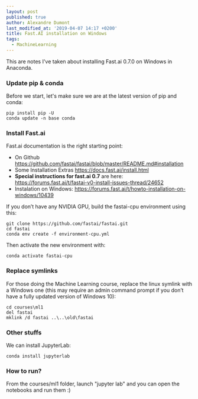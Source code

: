 ```yaml
---
layout: post
published: true
author: Alexandre Dumont
last_modified_at: '2019-04-07 14:17 +0200'
title: Fast.AI installation on Windows
tags:
  - MachineLearning
---
```

This are notes I've taken about installing Fast.ai 0.7.0 on Windows in Anaconda.

### Update pip & conda

Before we start, let's make sure we are at the latest version of pip and conda:

```nosynthax
pip install pip -U
conda update -n base conda
```

### Install Fast.ai

Fast.ai documentation is the right starting point:
- On Github https://github.com/fastai/fastai/blob/master/README.md#installation
- Some Installation Extras https://docs.fast.ai/install.html
- **Special instructions for fast.ai 0.7** are here: https://forums.fast.ai/t/fastai-v0-install-issues-thread/24652
- Instalation on Windows: https://forums.fast.ai/t/howto-installation-on-windows/10439

If you don’t have any NVIDIA GPU, build the fastai-cpu environment using this:

```nosynthax
git clone https://github.com/fastai/fastai.git
cd fastai
conda env create -f environment-cpu.yml
```

Then activate the new environment with:

```nosynthax
conda activate fastai-cpu
```

### Replace symlinks

For those doing the Machine Learning course, replace the linux symlink with a Windows one (this may require an admin command prompt if you don’t have a fully updated version of Windows 10):

```nosynthax
cd courses\ml1
del fastai
mklink /d fastai ..\..\old\fastai
```

### Other stuffs

We can install JupyterLab:

```nosynthax
conda install jupyterlab
```

### How to run?

From the courses/ml1 folder, launch "jupyter lab" and you can open the notebooks and run them :)

